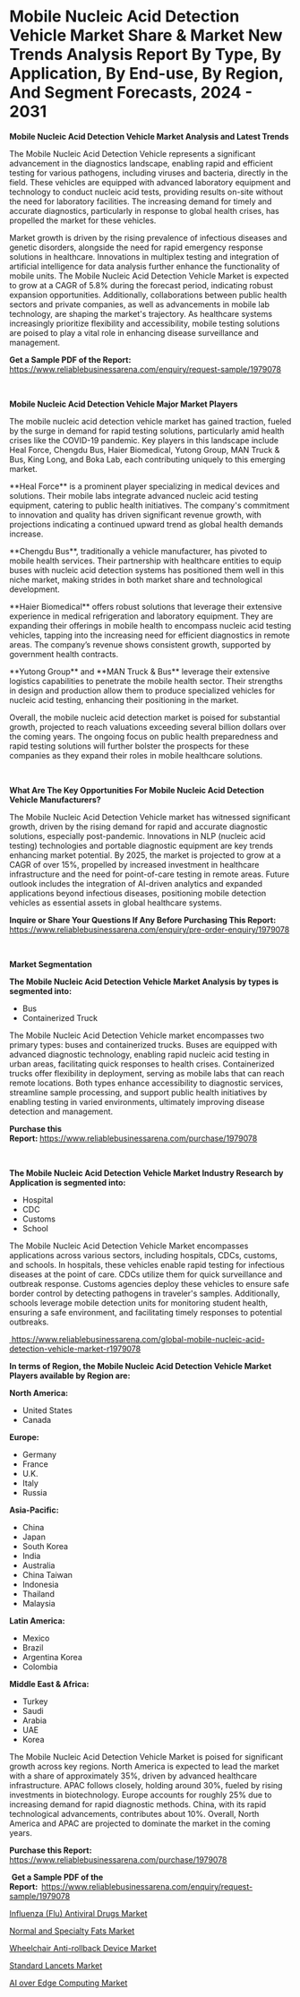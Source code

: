 <p><h1>Mobile Nucleic Acid Detection Vehicle Market Share & Market New Trends Analysis Report By Type, By Application, By End-use, By Region, And Segment Forecasts, 2024 - 2031</h1></p><p><strong>Mobile Nucleic Acid Detection Vehicle Market Analysis and Latest Trends</strong></p>
<p><p>The Mobile Nucleic Acid Detection Vehicle represents a significant advancement in the diagnostics landscape, enabling rapid and efficient testing for various pathogens, including viruses and bacteria, directly in the field. These vehicles are equipped with advanced laboratory equipment and technology to conduct nucleic acid tests, providing results on-site without the need for laboratory facilities. The increasing demand for timely and accurate diagnostics, particularly in response to global health crises, has propelled the market for these vehicles.</p><p>Market growth is driven by the rising prevalence of infectious diseases and genetic disorders, alongside the need for rapid emergency response solutions in healthcare. Innovations in multiplex testing and integration of artificial intelligence for data analysis further enhance the functionality of mobile units. The Mobile Nucleic Acid Detection Vehicle Market is expected to grow at a CAGR of 5.8% during the forecast period, indicating robust expansion opportunities. Additionally, collaborations between public health sectors and private companies, as well as advancements in mobile lab technology, are shaping the market's trajectory. As healthcare systems increasingly prioritize flexibility and accessibility, mobile testing solutions are poised to play a vital role in enhancing disease surveillance and management.</p></p>
<p><strong>Get a Sample PDF of the Report:&nbsp;</strong> <a href="https://www.reliablebusinessarena.com/enquiry/request-sample/1979078?utm_campaign=1726&utm_medium=2&utm_source=Github&utm_content=ia&utm_term=25102024&utm_id=mobile-nucleic-acid-detection-vehicle">https://www.reliablebusinessarena.com/enquiry/request-sample/1979078</a></p>
<p>&nbsp;</p>
<p><strong>Mobile Nucleic Acid Detection Vehicle Major Market Players</strong></p>
<p><p>The mobile nucleic acid detection vehicle market has gained traction, fueled by the surge in demand for rapid testing solutions, particularly amid health crises like the COVID-19 pandemic. Key players in this landscape include Heal Force, Chengdu Bus, Haier Biomedical, Yutong Group, MAN Truck & Bus, King Long, and Boka Lab, each contributing uniquely to this emerging market.</p><p>**Heal Force** is a prominent player specializing in medical devices and solutions. Their mobile labs integrate advanced nucleic acid testing equipment, catering to public health initiatives. The company's commitment to innovation and quality has driven significant revenue growth, with projections indicating a continued upward trend as global health demands increase.</p><p>**Chengdu Bus**, traditionally a vehicle manufacturer, has pivoted to mobile health services. Their partnership with healthcare entities to equip buses with nucleic acid detection systems has positioned them well in this niche market, making strides in both market share and technological development.</p><p>**Haier Biomedical** offers robust solutions that leverage their extensive experience in medical refrigeration and laboratory equipment. They are expanding their offerings in mobile health to encompass nucleic acid testing vehicles, tapping into the increasing need for efficient diagnostics in remote areas. The company’s revenue shows consistent growth, supported by government health contracts.</p><p>**Yutong Group** and **MAN Truck & Bus** leverage their extensive logistics capabilities to penetrate the mobile health sector. Their strengths in design and production allow them to produce specialized vehicles for nucleic acid testing, enhancing their positioning in the market.</p><p>Overall, the mobile nucleic acid detection market is poised for substantial growth, projected to reach valuations exceeding several billion dollars over the coming years. The ongoing focus on public health preparedness and rapid testing solutions will further bolster the prospects for these companies as they expand their roles in mobile healthcare solutions.</p></p>
<p>&nbsp;</p>
<p><strong>What Are The Key Opportunities For Mobile Nucleic Acid Detection Vehicle Manufacturers?</strong></p>
<p><p>The Mobile Nucleic Acid Detection Vehicle market has witnessed significant growth, driven by the rising demand for rapid and accurate diagnostic solutions, especially post-pandemic. Innovations in NLP (nucleic acid testing) technologies and portable diagnostic equipment are key trends enhancing market potential. By 2025, the market is projected to grow at a CAGR of over 15%, propelled by increased investment in healthcare infrastructure and the need for point-of-care testing in remote areas. Future outlook includes the integration of AI-driven analytics and expanded applications beyond infectious diseases, positioning mobile detection vehicles as essential assets in global healthcare systems.</p></p>
<p><strong>Inquire or Share Your Questions If Any Before Purchasing This Report:</strong> <a href="https://www.reliablebusinessarena.com/enquiry/pre-order-enquiry/1979078?utm_campaign=1726&utm_medium=2&utm_source=Github&utm_content=ia&utm_term=25102024&utm_id=mobile-nucleic-acid-detection-vehicle">https://www.reliablebusinessarena.com/enquiry/pre-order-enquiry/1979078</a></p>
<p>&nbsp;</p>
<p><strong>Market Segmentation</strong></p>
<p><strong>The Mobile Nucleic Acid Detection Vehicle Market Analysis by types is segmented into:</strong></p>
<p><ul><li>Bus</li><li>Containerized Truck</li></ul></p>
<p><p>The Mobile Nucleic Acid Detection Vehicle market encompasses two primary types: buses and containerized trucks. Buses are equipped with advanced diagnostic technology, enabling rapid nucleic acid testing in urban areas, facilitating quick responses to health crises. Containerized trucks offer flexibility in deployment, serving as mobile labs that can reach remote locations. Both types enhance accessibility to diagnostic services, streamline sample processing, and support public health initiatives by enabling testing in varied environments, ultimately improving disease detection and management.</p></p>
<p><strong>Purchase this Report:&nbsp;</strong><a href="https://www.reliablebusinessarena.com/purchase/1979078?utm_campaign=1726&utm_medium=2&utm_source=Github&utm_content=ia&utm_term=25102024&utm_id=mobile-nucleic-acid-detection-vehicle">https://www.reliablebusinessarena.com/purchase/1979078</a></p>
<p>&nbsp;</p>
<p><strong>The Mobile Nucleic Acid Detection Vehicle Market Industry Research by Application is segmented into:</strong></p>
<p><ul><li>Hospital</li><li>CDC</li><li>Customs</li><li>School</li></ul></p>
<p><p>The Mobile Nucleic Acid Detection Vehicle Market encompasses applications across various sectors, including hospitals, CDCs, customs, and schools. In hospitals, these vehicles enable rapid testing for infectious diseases at the point of care. CDCs utilize them for quick surveillance and outbreak response. Customs agencies deploy these vehicles to ensure safe border control by detecting pathogens in traveler's samples. Additionally, schools leverage mobile detection units for monitoring student health, ensuring a safe environment, and facilitating timely responses to potential outbreaks.</p></p>
<p><a href="https://www.reliablebusinessarena.com/global-mobile-nucleic-acid-detection-vehicle-market-r1979078?utm_campaign=1726&utm_medium=2&utm_source=Github&utm_content=ia&utm_term=25102024&utm_id=mobile-nucleic-acid-detection-vehicle">&nbsp;https://www.reliablebusinessarena.com/global-mobile-nucleic-acid-detection-vehicle-market-r1979078</a></p>
<p><strong>In terms of Region, the Mobile Nucleic Acid Detection Vehicle Market Players available by Region are:</strong></p>
<p>
    <p> <strong> North America: </strong>
        <ul>
            <li>United States</li>
            <li>Canada</li>
        </ul>
        </p> 
    <p> <strong> Europe: </strong>
        <ul>
            <li>Germany</li>
            <li>France</li>
            <li>U.K.</li>
            <li>Italy</li>
            <li>Russia</li>
        </ul>
        </p> 
    <p> <strong> Asia-Pacific: </strong>
        <ul>
            <li>China</li>
            <li>Japan</li>
            <li>South Korea</li>
            <li>India</li>
            <li>Australia</li>
            <li>China Taiwan</li>
            <li>Indonesia</li>
            <li>Thailand</li>
            <li>Malaysia</li>
        </ul>
        </p> 
    <p> <strong> Latin America: </strong>
        <ul>
            <li>Mexico</li>
            <li>Brazil</li>
            <li>Argentina Korea</li>
            <li>Colombia</li>
        </ul>
        </p> 
    <p> <strong> Middle East & Africa: </strong>
        <ul>
            <li>Turkey</li>
            <li>Saudi</li>
            <li>Arabia</li>
            <li>UAE</li>
            <li>Korea</li>
        </ul>
    </p>
    </p>
<p><p>The Mobile Nucleic Acid Detection Vehicle Market is poised for significant growth across key regions. North America is expected to lead the market with a share of approximately 35%, driven by advanced healthcare infrastructure. APAC follows closely, holding around 30%, fueled by rising investments in biotechnology. Europe accounts for roughly 25% due to increasing demand for rapid diagnostic methods. China, with its rapid technological advancements, contributes about 10%. Overall, North America and APAC are projected to dominate the market in the coming years.</p></p>
<p><strong>Purchase this Report: </strong><a href="https://www.reliablebusinessarena.com/purchase/1979078?utm_campaign=1726&utm_medium=2&utm_source=Github&utm_content=ia&utm_term=25102024&utm_id=mobile-nucleic-acid-detection-vehicle">https://www.reliablebusinessarena.com/purchase/1979078</a></p>
<p>&nbsp;<strong>Get a Sample PDF of the Report:&nbsp;&nbsp;</strong><a href="https://www.reliablebusinessarena.com/enquiry/request-sample/1979078?utm_campaign=1726&utm_medium=2&utm_source=Github&utm_content=ia&utm_term=25102024&utm_id=mobile-nucleic-acid-detection-vehicle">https://www.reliablebusinessarena.com/enquiry/request-sample/1979078</a></p>
<p><strong></strong></p>
<p><p><a href="https://www.linkedin.com/pulse/surfing-influenza-flu-antiviral-drugs-wave-riding-market-g6pwc?utm_campaign=1726&utm_medium=2&utm_source=Github&utm_content=ia&utm_term=25102024&utm_id=mobile-nucleic-acid-detection-vehicle">Influenza (Flu) Antiviral Drugs Market</a></p><p><a href="https://www.linkedin.com/pulse/normal-specialty-fats-landscape-product-spectrum-market-trajectories-3w8jf?utm_campaign=1726&utm_medium=2&utm_source=Github&utm_content=ia&utm_term=25102024&utm_id=mobile-nucleic-acid-detection-vehicle">Normal and Specialty Fats Market</a></p><p><a href="https://github.com/abbislposival/Market-Research-Report-List-1/blob/main/wheelchair-anti-rollback-device-market.md?utm_campaign=1726&utm_medium=2&utm_source=Github&utm_content=ia&utm_term=25102024&utm_id=mobile-nucleic-acid-detection-vehicle">Wheelchair Anti-rollback Device Market</a></p><p><a href="https://www.linkedin.com/pulse/standard-lancets-market-strategic-insights-product-evolution-ntx6f?utm_campaign=1726&utm_medium=2&utm_source=Github&utm_content=ia&utm_term=25102024&utm_id=mobile-nucleic-acid-detection-vehicle">Standard Lancets Market</a></p><p><a href="https://www.linkedin.com/pulse/ai-over-edge-computing-value-chain-analysis-from-raw-materials-priyf?utm_campaign=1726&utm_medium=2&utm_source=Github&utm_content=ia&utm_term=25102024&utm_id=mobile-nucleic-acid-detection-vehicle">AI over Edge Computing Market</a></p></p>